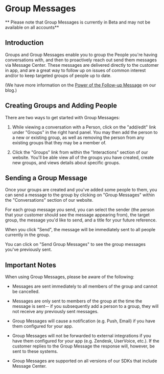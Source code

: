 # Group Messages
** Please note that Group Messages is currently in Beta and may not be available on all accounts**

## Introduction

Groups and Group Messages enable you to group the People you're having conversations with, and then to proactively reach out send them messages via Message Center.  These messages are delivered directly to the customer in app, and are a great way to follow up on issues of common interest and/or to keep targeted groups of people up to date.

(We have more information on the [Power of the Follow-up Message](http://www.apptentive.com/blog/power-follow-up-message/) on our blog.)


## Creating Groups and Adding People

There are two ways to get started with Group Messages:

1. While viewing a conversation with a Person, click on the "add/edit" link under "Groups" in the right hand panel.  You may then add the person to a new or existing group, as well as removing the person from any existing groups that they may be a member of.

1. Click the "Groups" link from within the "Interactions" section of our website.  You'll be able view all of the groups you have created, create new groups, and views details about specific groups.

## Sending a Group Message

Once your groups are created and you've added some people to them, you can send a message to the group by clicking on "Group Messages" within the "Conversations" section of our website.

For each group message you send, you can select the sender (the person that your customer should see the message appearing from), the target group, the message you'd like to send, and a title for your future reference.

When you click "Send", the message will be immediately sent to all people currently in the group.

You can click on "Send Group Messages" to see the group messages you've previously sent.

## Important Notes

When using Group Messages, please be aware of the following:

* Messages are sent immediately to all members of the group and cannot be cancelled.

* Messages are only sent to members of the group at the time the message is sent-- if you subsequently add a person to a group, they will not receive any previously sent messages.

* Group Messages will cause a notification (e.g. Push, Email) if you have them configured for your app.

* Group Messages will not be forwarded to external integrations if you have them configured for your app (e.g. Zendesk, UserVoice, etc.).  If the customer replies  to the Group Message the response will, however, be sent to these systems.

* Group Messages are supported on all versions of our SDKs that include Message Center.